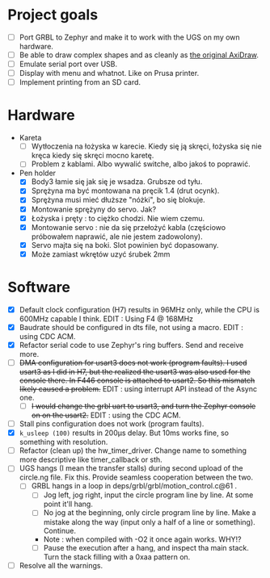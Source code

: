 # Project goals
* [ ] Port GRBL to Zephyr and make it to work with the UGS on my own hardware. 
* [ ] Be able to draw complex shapes and as cleanly as [the original AxiDraw](https://www.youtube.com/watch?v=5492ZjivAQ0&t=27s).
* [ ] Emulate serial port over USB.
* [ ] Display with menu and whatnot. Like on Prusa printer. 
* [ ] Implement printing from an SD card.

# Hardware
* Kareta
  * [ ] Wytłoczenia na łożyska w karecie. Kiedy się ją skręci, łożyska się nie kręca kiedy się skręci mocno karetę.
  * [ ] Problem z kablami. Albo wywalić switche, albo jakoś to poprawić.
* Pen holder
  * [x] Body3 łamie się jak się je wsadza. Grubsze od tyłu.
  * [x] Sprężyna ma być montowana na pręcik 1.4 (drut ocynk).
  * [x] Sprężyna musi mieć dłuższe "nóżki", bo się blokuje.
  * [x] Montowanie sprężyny do servo. Jak?
  * [x] Łożyska i pręty : to ciężko chodzi. Nie wiem czemu.
  * [x] Montowanie servo : nie da się przełożyć kabla (częściowo próbowałem naprawić, ale nie jestem zadowolony).
  * [x] Servo majta się na boki. Slot powinien być dopasowany.
  * [x] Może zamiast wkrętów uzyć śrubek 2mm

# Software
* [x] Default clock configuration (H7) results in 96MHz only, while the CPU is 600MHz capable I think. EDIT : Using F4 @ 168MHz
* [x] Baudrate should be configured in dts file, not using a macro. EDIT : using CDC ACM.
* [x] Refactor serial code to use Zephyr's ring buffers. Send and receive more.
* [ ] ~~DMA configuration for usart3 does not work (program faults). I used usart3 as I did in H7, but the realized the usart3 was also used for the console there. In F446 console is attached to usart2. So this mismatch likely caused a problem.~~ EDIT : using interrupt API instead of the Async one.
  * [ ] ~~I would change the grbl uart to usart3, and turn the Zephyr console on on the usart2.~~ EDIT : using the CDC ACM.
* [ ] Stall pins configuration does not work (program faults).
* [x] `k_usleep (100)` results in 200µs delay. But 10ms works fine, so something with resolution.
* [ ] Refactor (clean up) the hw_timer_driver. Change name to something more descriptive like timer_callback or sth.
* [ ] UGS hangs (I mean the transfer stalls) during second upload of the circle.ng file. Fix this. Provide seamless cooperation between the two.
  * [ ] GRBL hangs in a loop in deps/grbl/grbl/motion_control.c@61 . 
    * [ ] Jog left, jog right, input the circle program line by line. At some point it'll hang.
    * [ ] No jog at the beginning, only circle program line by line. Make a mistake along the way (input only a half of a line or something). Continue.
    * Note : when compiled with -O2 it once again works. WHY!?
    * [ ] Pause the execution after a hang, and inspect tha main stack. Turn the stack filling with a 0xaa pattern on.
* [ ] Resolve all the warnings.